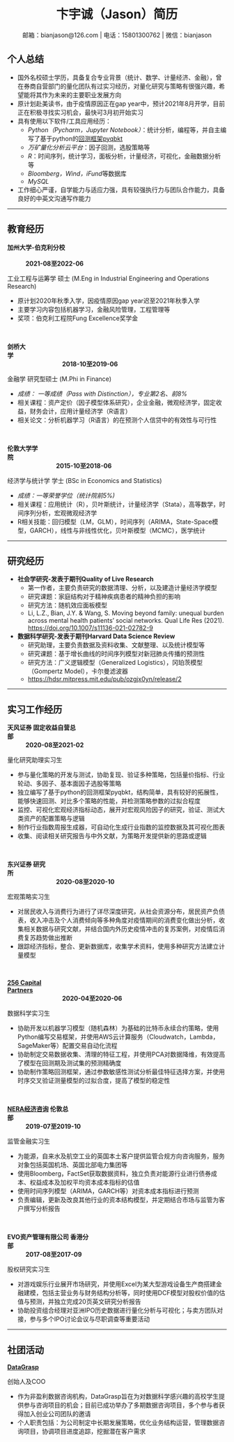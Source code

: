 <h1 align='center'> 卞宇诚（Jason）简历 </h1>
<p align="center">邮箱：bianjason@126.com | 电话：15801300762 | 微信：bianjason </p>

## 个人总结
* 国外名校硕士学历，具备复合专业背景（统计、数学、计量经济、金融），曾在券商自营部门的量化团队有过实习经历，对量化研究与策略有很强兴趣，希望能将其作为未来的主要职业发展方向
* 原计划赴美读书，由于疫情原因正在gap year中，预计2021年8月开学，目前正在积极寻找实习机会，最快可3月初开始实习
* 具有使用以下软件/工具应用经历：
	* *Python（Pycharm，Jupyter Notebook）*：统计分析，编程等，并自主编写了基于python的[回测框架pyqbkt](https://github.com/bianjason2019/quant_finance)
	* *万矿量化分析云平台*：因子回测，选股策略等
	* *R*：时间序列，统计学习，面板分析，计量经济，可视化，金融数据分析等
  	* *Bloomberg，Wind，iFund*等数据库
  	* *MySQL*
* 工作细心严谨，自学能力与适应力强，具有较强执行力与团队合作能力，具备良好的中英文沟通写作能力
---

## 教育经历
**加州大学-伯克利分校** &emsp;&emsp;&emsp;&emsp;&emsp;&emsp;&emsp;&emsp;&emsp;&emsp;&emsp;&emsp;&emsp;&emsp;&emsp;&emsp;&emsp;&emsp;&emsp;&emsp;&emsp;&emsp;&emsp;&emsp;&emsp;&emsp;&emsp;&emsp;&emsp;&emsp;&emsp;&emsp;&emsp;&emsp;&emsp;&emsp;&emsp;&emsp;&emsp;**2021-08至2022-06**

工业工程与运筹学 硕士 (M.Eng in Industrial Engineering and Operations Research)
* 原计划2020年秋季入学，因疫情原因gap year迟至2021年秋季入学
* 主要学习内容包括机器学习，金融风险管理，工程管理等
* 奖项：伯克利工程院Fung Excellence奖学金
<br />

**剑桥大学**&emsp;&emsp;&emsp;&emsp;&emsp;&emsp;&emsp;&emsp;&emsp;&emsp;&emsp;&emsp;&emsp;&emsp;&emsp;&emsp;&emsp;&emsp;&emsp;&emsp;&emsp;&emsp;&emsp;&emsp;&emsp;&emsp;&emsp;&emsp;&emsp;&emsp;&emsp;&emsp;&emsp;&emsp;&emsp;&emsp;&emsp;&emsp;&emsp;&emsp;&emsp;&emsp;&emsp;&emsp;**2018-10至2019-06**

金融学 研究型硕士 (M.Phi in Finance)
* *成绩： 一等成绩（Pass with Distinction），专业第2名、前8%*
* 相关课程：资产定价（因子模型体系研究），企业金融，微观经济学，固定收益，财务会计，应用计量经济学（R语言）
* 相关论文：分析机器学习（R语言）的在预测个人信贷中的有效性与可行性
<br />

**伦敦大学学院**&emsp;&emsp;&emsp;&emsp;&emsp;&emsp;&emsp;&emsp;&emsp;&emsp;&emsp;&emsp;&emsp;&emsp;&emsp;&emsp;&emsp;&emsp;&emsp;&emsp;&emsp;&emsp;&emsp;&emsp;&emsp;&emsp;&emsp;&emsp;&emsp;&emsp;&emsp;&emsp;&emsp;&emsp;&emsp;&emsp;&emsp;&emsp;&emsp;&emsp;&emsp;&emsp;&emsp;**2015-10至2018-06**

经济学与统计学 学士 (BSc in Economics and Statistics)
* *成绩：一等荣誉学位（统计院前5%)*
* 相关课程：应用统计（R），贝叶斯统计，计量经济学（Stata），高等数学，时间序列分析，宏观微观经济学
* R相关技能：回归模型（LM，GLM），时间序列（ARIMA，State-Space模型，GARCH），线性与非线性优化，贝叶斯模型（MCMC），医学统计

---

## 研究经历
* **社会学研究-发表于期刊Quality of Live Research**
	* 第一作者，主要负责研究的数据清理、分析，以及建造计量经济学模型
	* 研究课题：家庭结构对于精神疾病患者的精神负担的影响
	* 研究方法：随机效应面板模型
	* Li, L.Z., Bian, J.Y. & Wang, S. Moving beyond family: unequal burden across mental health patients’ social networks. Qual Life Res (2021). https://doi.org/10.1007/s11136-021-02782-9
* **数据科学研究-发表于期刊Harvard Data Science Review**
	* 研究助理，主要负责数据及资料收集、文献整理、以及统计模型等
	* 研究课题：基于增长曲线的时间序列模型对新冠肺炎传播的预测性
	* 研究方法：广义逻辑模型（Generalized Logistics），冈珀茨模型（Gompertz Model），卡尔曼滤波器
	* https://hdsr.mitpress.mit.edu/pub/ozgjx0yn/release/2
---

## 实习工作经历
**天风证券 固定收益自营总部**&emsp;&emsp;&emsp;&emsp;&emsp;&emsp;&emsp;&emsp;&emsp;&emsp;&emsp;&emsp;&emsp;&emsp;&emsp;&emsp;&emsp;&emsp;&emsp;&emsp;&emsp;&emsp;&emsp;&emsp;&emsp;&emsp;&emsp;&emsp;&emsp;&emsp;&emsp;&emsp;&emsp;&emsp;&emsp;&emsp;&emsp;&emsp;**2020-08至2021-02**

量化研究助理实习生
* 参与量化策略的开发与测试，协助复现、验证多种策略，包括量价指标、行业轮动、多因子、基本面因子选股等策略
* 独立编写了基于python的回测框架pyqbkt，结构简单，具有较好的拓展性，能够快速回测、对比多个策略的性能，并检测策略参数的过拟合程度
* 监控、可视化宏观经济指标动态，展开对宏观风险因子的研究，验证、测试大类资产的配置策略与逻辑
* 制作行业指数周报生成器，可自动化生成行业指数的监控数据及其可视化图表
* 收集、阅读相关研究报告与中外文献，为策略开发提供新的思路或逻辑
<br />

**东兴证券 研究所**&emsp;&emsp;&emsp;&emsp;&emsp;&emsp;&emsp;&emsp;&emsp;&emsp;&emsp;&emsp;&emsp;&emsp;&emsp;&emsp;&emsp;&emsp;&emsp;&emsp;&emsp;&emsp;&emsp;&emsp;&emsp;&emsp;&emsp;&emsp;&emsp;&emsp;&emsp;&emsp;&emsp;&emsp;&emsp;&emsp;&emsp;&emsp;&emsp;&emsp;&emsp;&emsp;&emsp;**2020-08至2020-10**

宏观策略实习生
* 对居民收入与消费行为进行了详尽深度研究，从社会资源分布，居民资产负债表，收入冲击及个人消费倾向等多种角度对疫情期间的消费变化做出分析，收集相关数据与研究文献，并结合国内外历史疫情冲击的复苏案例，对疫情后消费复苏趋势做出推断
* 跟踪经济指标，整合、更新数据库，收集学术资料，使用多种研究方法建立计量模型
<br />

**[256 Capital Partners](https://www.256.capital/)**&emsp;&emsp;&emsp;&emsp;&emsp;&emsp;&emsp;&emsp;&emsp;&emsp;&emsp;&emsp;&emsp;&emsp;&emsp;&emsp;&emsp;&emsp;&emsp;&emsp;&emsp;&emsp;&emsp;&emsp;&emsp;&emsp;&emsp;&emsp;&emsp;&emsp;&emsp;&emsp;&emsp;&emsp;&emsp;&emsp;&emsp;&emsp;&emsp;&emsp;**2020-04至2020-06**

数据科学实习生
* 协助开发以机器学习模型（随机森林）为基础的比特币永续合约策略，使用Python编写交易框架，并使用AWS云计算服务（Cloudwatch，Lambda，SageMaker等）配置交易自动化流程
* 协助制定交易数据收集、清理的特征工程，并使用PCA对数据降维，有效提高了模型在回测期及测试集的预测精确度
* 协助制作策略回测框架，通过参数敏感性测试分析最佳特征选择方案，并使用时序交叉验证测量模型的过拟合度，提高了模型的稳定性
<br />

**[NERA经济咨询](https://www.nera.com/) 伦敦总部**&emsp;&emsp;&emsp;&emsp;&emsp;&emsp;&emsp;&emsp;&emsp;&emsp;&emsp;&emsp;&emsp;&emsp;&emsp;&emsp;&emsp;&emsp;&emsp;&emsp;&emsp;&emsp;&emsp;&emsp;&emsp;&emsp;&emsp;&emsp;&emsp;&emsp;&emsp;&emsp;&emsp;&emsp;&emsp;&emsp;&emsp;&emsp;**2019-07至2019-10**

监管金融实习生
* 为能源，自来水及航空工业的英国本土客户提供监管合规方向咨询服务，服务对象包括英国机场、英国北部电力集团等
* 使用Bloomberg，FactSet获取数据资料，独立负责对能源行业进行债券成本、权益成本及加权平均资本成本指标的估值
* 使用时间序列模型（ARIMA，GARCH等）对资本成本指标进行预测
* 负责编辑，更新及改良其他行业的资本结构模型，并定期结合市场与监管为客户撰写分析报告
<br />

**EVO资产管理有限公司 香港分部**&emsp;&emsp;&emsp;&emsp;&emsp;&emsp;&emsp;&emsp;&emsp;&emsp;&emsp;&emsp;&emsp;&emsp;&emsp;&emsp;&emsp;&emsp;&emsp;&emsp;&emsp;&emsp;&emsp;&emsp;&emsp;&emsp;&emsp;&emsp;&emsp;&emsp;&emsp;&emsp;&emsp;&emsp;&emsp;&emsp;&emsp;&emsp;**2017-08至2017-09**

股权研究实习生
* 对游戏娱乐行业展开市场研究，并使用Excel为某大型游戏设备生产商搭建金融建模，包括主营业务与财务结构分析等，同时使用DCF模型对股权价值的估值与预测，并独立完成20页英文研究分析报告
* 协助投资组合经理对亚洲IPO历史数据进行量化分析与可视化；与卖方团队对接，参与多个IPO讨论会议与尽职调查等重要活动
---
## 社团活动
**[DataGrasp](datagrasp.co.uk)**

创始人及COO
* 作为非盈利数据咨询机构，DataGrasp旨在为对数据科学感兴趣的高校学生提供参与咨询项目的机会；目前已成功举办了多期数据咨询项目，多个参与者获得加入创业公司团队的邀请
* 个人职责包括：为公司制定中长期发展策略，优化业务结构运营，管理数据咨询项目，协调项目进度追踪，挖掘潜在客户需求
